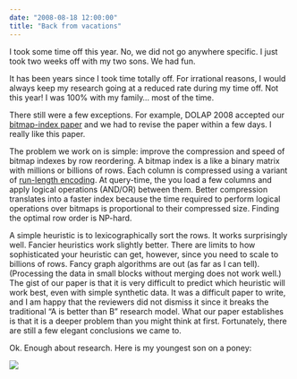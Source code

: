 ```yaml
---
date: "2008-08-18 12:00:00"
title: "Back from vacations"
---
```




I took some time off this year. No, we did not go anywhere specific. I just took two weeks off with my two sons. We had fun.

It has been years since I took time totally off. For irrational reasons, I would always keep my research going at a reduced rate during my time off. Not this year! I was 100% with my family&hellip; most of the time.

There still were a few exceptions. For example, DOLAP 2008 accepted our [bitmap-index paper](http://arxiv.org/abs/0808.2083) and we had to revise the paper within a few days. I really like this paper.

The problem we work on is simple: improve the compression and speed of bitmap indexes by row reordering. A bitmap index is a like a binary matrix with millions or billions of rows. Each column is compressed using a variant of [run-length encoding](https://en.wikipedia.org/wiki/Run-length_encoding). At query-time, the you load a few columns and apply logical operations (AND/OR) between them. Better compression translates into a faster index because the time required to perform logical operations over bitmaps is proportional to their compressed size. Finding the optimal row order is NP-hard.

A simple heuristic is to lexicographically sort the rows. It works surprisingly well. Fancier heuristics work slightly better. There are limits to how sophisticated your heuristic can get, however, since you need to scale to billions of rows. Fancy graph algorithms are out (as far as I can tell). (Processing the data in small blocks without merging does not work well.) The gist of our paper is that it is very difficult to predict which heuristic will work best, even with simple synthetic data. It was a difficult paper to write, and I am happy that the reviewers did not dismiss it since it breaks the traditional &ldquo;A is better than B&rdquo; research model. What our paper establishes is that it is a deeper problem than you might think at first. Fortunately, there are still a few elegant conclusions we came to.

Ok. Enough about research. Here is my youngest son on a poney:

<img decoding="async" src="https://lh3.ggpht.com/nathalie.lampron/SJzw3K-6C8I/AAAAAAAAAfM/90Jnm5KNkMY/P1010090.JPG?imgmax=512" />

